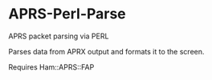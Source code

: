 # APRS-Perl-Parse
APRS packet parsing via PERL

Parses data from APRX output and formats it to the screen.

Requires Ham::APRS::FAP

